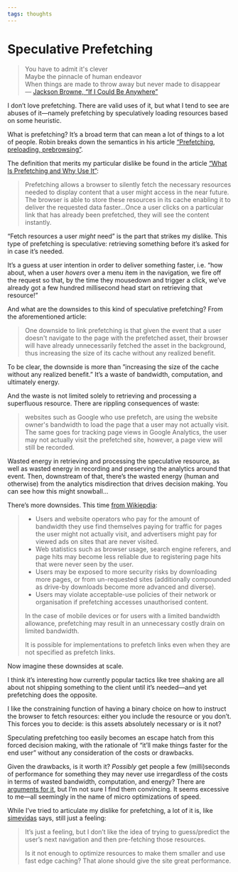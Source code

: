 ```yaml
---
tags: thoughts
---
```


# Speculative Prefetching
 
> You have to admit it's clever  
> Maybe the pinnacle of human endeavor  
> When things are made to throw away but never made to disappear  
> — [Jackson Browne, “If I Could Be Anywhere”](https://www.youtube.com/watch?v=qnNHVB9jLc0)

I don’t love prefetching. There are valid uses of it, but what I tend to see are abuses of it—namely prefetching by speculatively loading resources based on some heuristic. 

What is prefetching? It’s a broad term that can mean a lot of things to a lot of people. Robin breaks down the semantics in his article [“Prefetching, preloading, prebrowsing”](https://css-tricks.com/prefetching-preloading-prebrowsing/).

The definition that merits my particular dislike be found in the article [“What Is Prefetching and Why Use It”](https://www.keycdn.com/support/prefetching):

> Prefetching allows a browser to silently fetch the necessary resources needed to display content that a user might access in the near future. The browser is able to store these resources in its cache enabling it to deliver the requested data faster...Once a user clicks on a particular link that has already been prefetched, they will see the content instantly.

“Fetch resources a user _might_ need” is the part that strikes my dislike. This type of prefetching is speculative: retrieving something before it’s asked for in case it’s needed. 

It’s a guess at user intention in order to deliver something faster, i.e. “how about, when a user _hovers_ over a menu item in the navigation, we fire off the request so that, by the time they mousedown and trigger a click, we’ve already got a few hundred millisecond head start on retrieving that resource!”

And what are the downsides to this kind of speculative prefetching? From the aforementioned article:

> One downside to link prefetching is that given the event that a user doesn't navigate to the page with the prefetched asset, their browser will have already unnecessarily fetched the asset in the background, thus increasing the size of its cache without any realized benefit.

To be clear, the downside is more than ”increasing the size of the cache without any realized benefit.” It’s a waste of bandwidth, computation, and ultimately energy.

And the waste is not limited solely to retrieving and processing a superfluous resource. There are rippling consequences of waste:

> websites such as Google who use prefetch, are using the website owner's bandwidth to load the page that a user may not actually visit. The same goes for tracking page views in Google Analytics, the user may not actually visit the prefetched site, however, a page view will still be recorded.

Wasted energy in retrieving and processing the speculative resource, as well as wasted energy in recording and preserving the analytics around that event. Then, downstream of that, there’s the wasted energy (human and otherwise) from the analytics misdirection that drives decision making. You can see how this might snowball...

There’s more downsides. This time [from Wikiepdia](https://en.wikipedia.org/wiki/Link_prefetching):

> - Users and website operators who pay for the amount of bandwidth they use find themselves paying for traffic for pages the user might not actually visit, and advertisers might pay for viewed ads on sites that are never visited.
> - Web statistics such as browser usage, search engine referers, and page hits may become less reliable due to registering page hits that were never seen by the user.
> - Users may be exposed to more security risks by downloading more pages, or from un-requested sites (additionally compounded as drive-by downloads become more advanced and diverse).
> - Users may violate acceptable-use policies of their network or organisation if prefetching accesses unauthorised content.
> 
> In the case of mobile devices or for users with a limited bandwidth allowance, prefetching may result in an unnecessary costly drain on limited bandwidth.
> 
> It is possible for implementations to prefetch links even when they are not specified as prefetch links.

Now imagine these downsides at scale.

I think it’s interesting how currently popular tactics like tree shaking are all about not shipping something to the client until it’s needed—and yet prefetching does the opposite.

I like the constraining function of having a binary choice on how to instruct the browser to fetch resources: either you include the resource or you don’t. This forces you to decide: is this assets absolutely necessary or is it not?

Speculating prefetching too easily becomes an escape hatch from this forced decision making, with the rationale of “it’ll make things faster for the end user” without any consideration of the costs or drawbacks.

Given the drawbacks, is it worth it? _Possibly_ get people a few (milli)seconds of performance for something they may never use irregardless of the costs in terms of wasted bandwidth, computation, and energy? There are [arguments for it](https://developer.mozilla.org/en-US/docs/Web/HTTP/Link_prefetching_FAQ#what_about_folks_who_pay-per-byte_for_network_bandwidth.3f), but I’m not sure I find them convincing. It seems excessive to me—all seemingly in the name of micro optimizations of speed.

While I’ve tried to articulate my dislike for prefetching, a lot of it is, like [simevidas](https://twitter.com/simevidas/status/1371633821079248897?s=21) says, still just a feeling:

> It’s just a feeling, but I don’t like the idea of trying to guess/predict the user’s next navigation and then pre-fetching those resources.
>
> Is it not enough to optimize resources to make them smaller and use fast edge caching? That alone should give the site great performance.